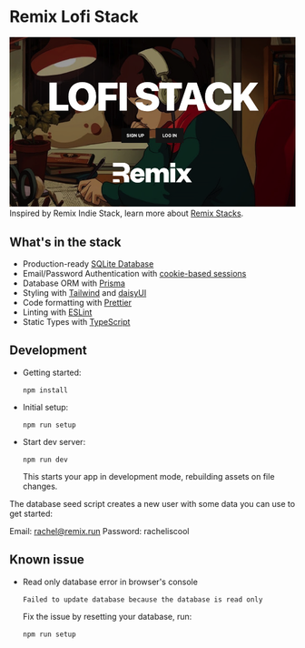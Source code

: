 # Remix Lofi Stack

![The Remix Lofi Stack](/lofi-stack.png?raw=true)
Inspired by Remix Indie Stack, learn more about [Remix Stacks](https://remix.run/stacks).

## What's in the stack

- Production-ready [SQLite Database](https://sqlite.org)
- Email/Password Authentication with [cookie-based sessions](https://remix.run/docs/en/v1/api/remix#createcookiesessionstorage)
- Database ORM with [Prisma](https://prisma.io)
- Styling with [Tailwind](https://tailwindcss.com/) and [daisyUI](https://daisyui.com/)
- Code formatting with [Prettier](https://prettier.io)
- Linting with [ESLint](https://eslint.org)
- Static Types with [TypeScript](https://typescriptlang.org)

## Development

- Getting started:

  ```
  npm install
  ```

- Initial setup:

  ```
  npm run setup
  ```

- Start dev server:

  ```
  npm run dev
  ```

  This starts your app in development mode, rebuilding assets on file changes.

The database seed script creates a new user with some data you can use to get started:

Email: rachel@remix.run
Password: racheliscool

## Known issue

- Read only database error in browser's console
  ```
  Failed to update database because the database is read only
  ```
  Fix the issue by resetting your database, run:
  ```
  npm run setup
  ```
